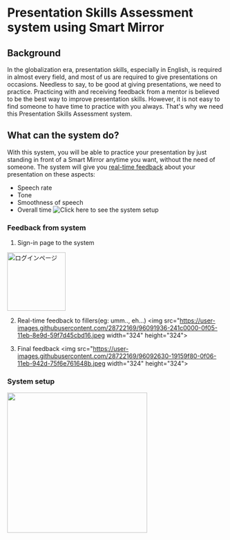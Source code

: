 # Presentation Skills Assessment system using Smart Mirror
## Background 
In the globalization era, presentation skills, especially in English, is required in almost every field, and most of us are required to give presentations on occasions. Needless to say, to be good at giving presentations, we need to practice. Practicing with and receiving feedback
from a mentor is believed to be the best way to improve presentation skills. However, it is not easy to find someone to have time to practice with you always. That's why we need this Presentation Skills Assessment system.

## What can the system do?
With this system, you will be able to practice your presentation by just standing in front of a Smart Mirror anytime you want, without the need of someone. The system will give you [real-time feedback](#Feedback-from-system) about your presentation on these aspects:
* Speech rate
* Tone
* Smoothness of speech
* Overall time
![Click here to see the system setup](#System-setup)

### Feedback from system
1. Sign-in page to the system
<img width="135" alt="ログインページ" src="https://user-images.githubusercontent.com/28722169/96092589-0ac78380-0f06-11eb-9964-5c4e30f418ca.png">

2. Real-time feedback to fillers(eg: umm.., eh...)
<img src="https://user-images.githubusercontent.com/28722169/96091936-241c0000-0f05-11eb-8e9d-59f7d45cbd16.jpeg width="324" height="324">
                                                                                                                                        
3. Final feedback
<img src="https://user-images.githubusercontent.com/28722169/96092630-19159f80-0f06-11eb-942d-75f6e761648b.jpeg width="324" height="324">

### System setup
<img src="https://user-images.githubusercontent.com/28722169/96091600-c687b380-0f04-11eb-9943-e74f48ba4a72.jpg" width="324" height="324">
